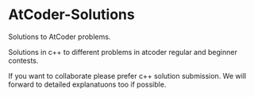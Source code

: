 # AtCoder-Solutions
Solutions to AtCoder problems.

Solutions in c++ to different problems in atcoder regular and beginner contests.

If you want to collaborate please prefer c++ solution submission. We will forward to detailed explanatuons too if possible.
